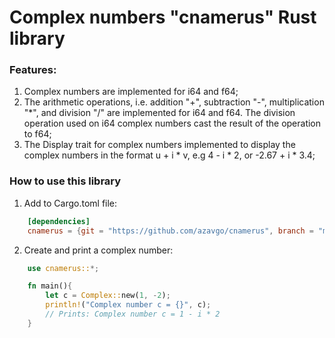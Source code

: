 # Complex numbers "cnamerus" Rust library

### Features: 
1. Complex numbers are implemented for i64 and f64; 
1. The arithmetic operations, i.e. addition "+", subtraction "-", multiplication "*", and division "/" are implemented for i64 and f64. The division operation used on i64 complex numbers cast the result of the operation to f64; 
1. The Display trait for complex numbers implemented to display the complex numbers in the format u + i * v, e.g 4 - i * 2, or -2.67 + i * 3.4;  

### How to use this library 

1. Add to Cargo.toml file: 

```Toml
    [dependencies]
    cnamerus = {git = "https://github.com/azavgo/cnamerus", branch = "main"}
```
2. Create and print a complex number:  
```Rust
    use cnamerus::*;

    fn main(){
        let c = Complex::new(1, -2);
        println!("Complex number c = {}", c); 
        // Prints: Complex number c = 1 - i * 2
    }